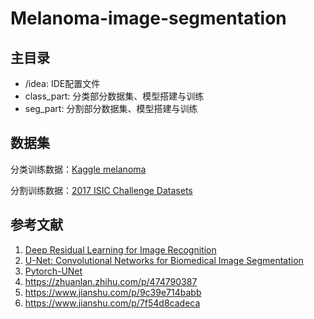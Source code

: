 # Melanoma-image-segmentation

## 主目录
- /idea: IDE配置文件
- class_part: 分类部分数据集、模型搭建与训练
- seg_part: 分割部分数据集、模型搭建与训练

## 数据集

分类训练数据：[Kaggle melanoma](https://www.kaggle.com/datasets/drscarlat/melanoma)

分割训练数据：[2017 ISIC Challenge Datasets](https://challenge.isic-archive.com/data/#2017)



## 参考文献

1. [Deep Residual Learning for Image Recognition](https://arxiv.org/abs/1512.03385)
2. [U-Net: Convolutional Networks for Biomedical Image Segmentation](https://arxiv.org/pdf/1505.04597.pdf)
3. [Pytorch-UNet](https://github.com/milesial/Pytorch-UNet)
4. https://zhuanlan.zhihu.com/p/474790387
5. https://www.jianshu.com/p/9c39e714babb
6. https://www.jianshu.com/p/7f54d8cadeca